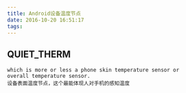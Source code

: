 ```yaml
---
title: Android设备温度节点
date: 2016-10-20 16:51:17
tags:
---
```


## QUIET_THERM
```
which is more or less a phone skin temperature sensor or
overall temperature sensor.
设备表面温度节点，这个最能体现人对手机的感知温度
```
